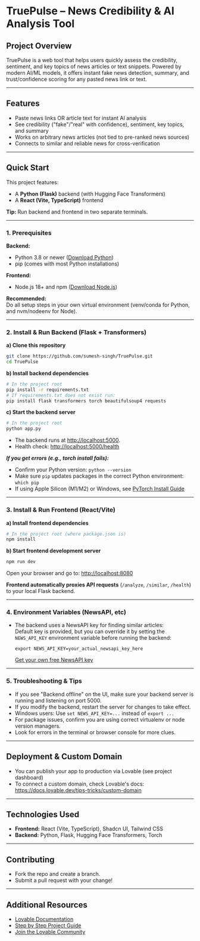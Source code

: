 
# TruePulse – News Credibility & AI Analysis Tool

## Project Overview

TruePulse is a web tool that helps users quickly assess the credibility, sentiment, and key topics of news articles or text snippets. Powered by modern AI/ML models, it offers instant fake news detection, summary, and trust/confidence scoring for any pasted news link or text.

---

## Features

- Paste news links OR article text for instant AI analysis
- See credibility ("fake"/"real" with confidence), sentiment, key topics, and summary
- Works on arbitrary news articles (not tied to pre-ranked news sources)
- Connects to similar and reliable news for cross-verification

---

## Quick Start

This project features:
- A **Python (Flask)** backend (with Hugging Face Transformers)
- A **React (Vite, TypeScript)** frontend

**Tip:** Run backend and frontend in two separate terminals.

---

### 1. Prerequisites

**Backend:**
- Python 3.8 or newer ([Download Python](https://www.python.org/downloads/))
- pip (comes with most Python installations)

**Frontend:**
- Node.js 18+ and npm ([Download Node.js](https://nodejs.org/))

**Recommended:**  
Do all setup steps in your own virtual environment (venv/conda for Python, and nvm/nodeenv for Node).

---

### 2. Install & Run Backend (Flask + Transformers)

**a) Clone this repository**
```sh
git clone https://github.com/sumesh-singh/TruePulse.git
cd TruePulse
```

**b) Install backend dependencies**
```sh
# In the project root
pip install -r requirements.txt
# If requirements.txt does not exist run:
pip install flask transformers torch beautifulsoup4 requests
```

**c) Start the backend server**
```sh
# In the project root
python app.py
```
- The backend runs at [http://localhost:5000](http://localhost:5000).
- Health check: [http://localhost:5000/health](http://localhost:5000/health)

**_If you get errors (e.g., torch install fails):_**
- Confirm your Python version: `python --version`
- Make sure `pip` updates packages in the correct Python environment: `which pip`
- If using Apple Silicon (M1/M2) or Windows, see [PyTorch Install Guide](https://pytorch.org/get-started/locally/)

---

### 3. Install & Run Frontend (React/Vite)

**a) Install frontend dependencies**
```sh
# In the project root (where package.json is)
npm install
```

**b) Start frontend development server**
```sh
npm run dev
```

Open your browser and go to: [http://localhost:8080](http://localhost:8080)

**Frontend automatically proxies API requests** (`/analyze`, `/similar`, `/health`) to your local Flask backend.

---

### 4. Environment Variables (NewsAPI, etc)

- The backend uses a NewsAPI key for finding similar articles:  
  Default key is provided, but you can override it by setting the `NEWS_API_KEY` environment variable before running the backend:
  ```
  export NEWS_API_KEY=your_actual_newsapi_key_here
  ```
  [Get your own free NewsAPI key](https://newsapi.org/)

---

### 5. Troubleshooting & Tips

- If you see "Backend offline" on the UI, make sure your backend server is running and listening on port 5000.
- If you modify the backend, restart the server for changes to take effect.
- Windows users: Use `set NEWS_API_KEY=...` instead of `export ...`
- For package issues, confirm you are using correct virtualenv or node version managers.
- Look for errors in the terminal or browser console for more clues.

---

## Deployment & Custom Domain

- You can publish your app to production via Lovable (see project dashboard)
- To connect a custom domain, check Lovable's docs: https://docs.lovable.dev/tips-tricks/custom-domain

---

## Technologies Used

- **Frontend:** React (Vite, TypeScript), Shadcn UI, Tailwind CSS
- **Backend:** Python, Flask, Hugging Face Transformers, Torch

---

## Contributing

- Fork the repo and create a branch.
- Submit a pull request with your change!

---

## Additional Resources

- [Lovable Documentation](https://docs.lovable.dev/)
- [Step by Step Project Guide](https://docs.lovable.dev/user-guides/quickstart)
- [Join the Lovable Community](https://discord.com/channels/1119885301872070706/1280461670979993613)
